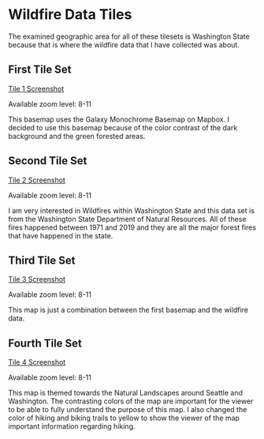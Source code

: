 # Wildfire Data Tiles

The examined geographic area for all of these tilesets is Washington State because that is where the wildfire data that I have collected was about.

## First Tile Set
[Tile 1 Screenshot](img/Basemap.JPG)

Available zoom level: 8-11

This basemap uses the Galaxy Monochrome Basemap on Mapbox. I decided to use this basemap because of the color contrast of the dark background and the green forested areas.

## Second Tile Set
[Tile 2 Screenshot](img/Wildfire.JPG)

Available zoom level: 8-11

I am very interested in Wildfires within Washington State and this data set is from the Washington State Department of Natural Resources. All of these fires happened between 1971 and 2019 and they are all the major forest fires that have happened in the state.

## Third Tile Set
[Tile 3 Screenshot](img/BasemapWildfire.JPG)

Available zoom level: 8-11

This map is just a combination between the first basemap and the wildfire data.

## Fourth Tile Set
[Tile 4 Screenshot](img/Thematic.JPG)

Available zoom level: 8-11

This map is themed towards the Natural Landscapes around Seattle and Washington. The contrasting colors of the map are important for the viewer to be able to fully understand the purpose of this map. I also changed the color of hiking and biking trails to yellow to show the viewer of the map important information regarding hiking.
